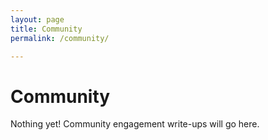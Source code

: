 ```yaml
---
layout: page
title: Community
permalink: /community/

---
```


<h1>Community</h1>
<p> Nothing yet! Community engagement write-ups will go here.</p>

